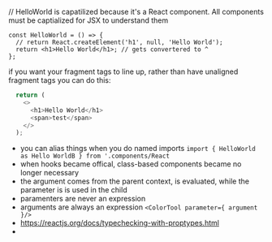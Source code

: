 // HelloWorld is capatilized because it's a React component. All components must be captialized for JSX to understand them
```javscript
const HelloWorld = () => {
  // return React.createElement('h1', null, 'Hello World');
  return <h1>Hello World</h1>; // gets convertered to ^
};
```
if you want your fragment tags to line up, rather than have unaligned fragment tags you can do this:
```javascript
  return (
    <>
      <h1>Hello World</h1>
      <span>test</span>
    </>
  );
```
* you can alias things when you do named imports `import { HelloWorld as Hello WorldB } from '.components/React`
* when hooks became offical, class-based components became no longer necessary
* the argument comes from the parent context, is evaluated, while the parameter is is used in the child
* paramenters are never an expression
* arguments are always an expression
`<ColorTool parameter={ argument }/>`
* https://reactjs.org/docs/typechecking-with-proptypes.html
* 